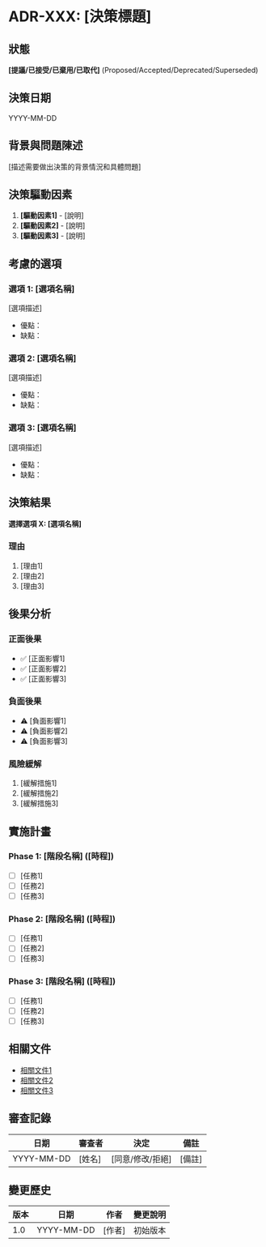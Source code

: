# ADR-XXX: [決策標題]

## 狀態
**[提議/已接受/已棄用/已取代]** (Proposed/Accepted/Deprecated/Superseded)

## 決策日期
YYYY-MM-DD

## 背景與問題陳述
[描述需要做出決策的背景情況和具體問題]

## 決策驅動因素
1. **[驅動因素1]** - [說明]
2. **[驅動因素2]** - [說明]
3. **[驅動因素3]** - [說明]

## 考慮的選項

### 選項 1: [選項名稱]
[選項描述]
- 優點：
- 缺點：

### 選項 2: [選項名稱]
[選項描述]
- 優點：
- 缺點：

### 選項 3: [選項名稱]
[選項描述]
- 優點：
- 缺點：

## 決策結果
**選擇選項 X: [選項名稱]**

### 理由
1. [理由1]
2. [理由2]
3. [理由3]

## 後果分析

### 正面後果
- ✅ [正面影響1]
- ✅ [正面影響2]
- ✅ [正面影響3]

### 負面後果
- ⚠️ [負面影響1]
- ⚠️ [負面影響2]
- ⚠️ [負面影響3]

### 風險緩解
1. [緩解措施1]
2. [緩解措施2]
3. [緩解措施3]

## 實施計畫

### Phase 1: [階段名稱] ([時程])
- [ ] [任務1]
- [ ] [任務2]
- [ ] [任務3]

### Phase 2: [階段名稱] ([時程])
- [ ] [任務1]
- [ ] [任務2]
- [ ] [任務3]

### Phase 3: [階段名稱] ([時程])
- [ ] [任務1]
- [ ] [任務2]
- [ ] [任務3]

## 相關文件
- [相關文件1](連結)
- [相關文件2](連結)
- [相關文件3](連結)

## 審查記錄
| 日期 | 審查者 | 決定 | 備註 |
|------|--------|------|------|
| YYYY-MM-DD | [姓名] | [同意/修改/拒絕] | [備註] |

## 變更歷史
| 版本 | 日期 | 作者 | 變更說明 |
|------|------|------|----------|
| 1.0 | YYYY-MM-DD | [作者] | 初始版本 |